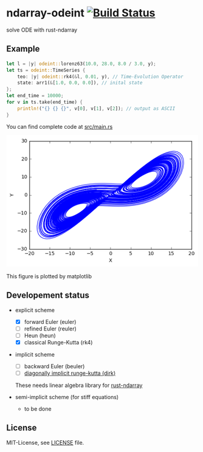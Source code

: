 ndarray-odeint [![Build Status](https://travis-ci.org/termoshtt/ndarray-odeint.svg?branch=master)](https://travis-ci.org/termoshtt/ndarray-odeint)
===============

solve ODE with rust-ndarray

Example
--------

```rust
let l = |y| odeint::lorenz63(10.0, 28.0, 8.0 / 3.0, y);
let ts = odeint::TimeSeries {
    teo: |y| odeint::rk4(&l, 0.01, y), // Time-Evolution Operator
    state: arr1(&[1.0, 0.0, 0.0]), // inital state
};
let end_time = 10000;
for v in ts.take(end_time) {
    println!("{} {} {}", v[0], v[1], v[2]); // output as ASCII
}
```

You can find complete code at [src/main.rs](src/main.rs)

![Lorenz63 Attractor](lorenz63.png)

This figure is plotted by matplotlib

Developement status
--------------------

- explicit scheme
  - [x] forward Euler (euler)
  - [ ] refined Euler (reuler)
  - [ ] Heun (heun)
  - [x] classical Runge-Kutta (rk4)

- implicit scheme
  - [ ] backward Euler (beuler)
  - [ ] [diagonally implicit runge-kutta (dirk)](http://epubs.siam.org/doi/abs/10.1137/0714068)

  These needs linear algebra library for [rust-ndarray](https://github.com/bluss/rust-ndarray)

- semi-implicit scheme (for stiff equations)
  - to be done

[gnuplot]: http://www.gnuplot.info

License
-------
MIT-License, see [LICENSE](LICENSE) file.
